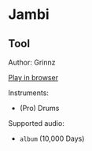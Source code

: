 # Jambi

## Tool

Author: Grinnz

[Play in browser](http://pages.cs.wisc.edu/~tolly/customs/tool/jambi)

Instruments:

  * (Pro) Drums

Supported audio:

  * `album` (10,000 Days)

